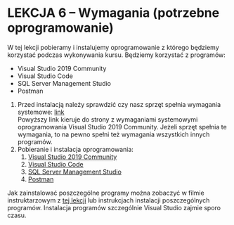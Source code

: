 # LEKCJA 6 – Wymagania (potrzebne oprogramowanie)
W tej lekcji pobieramy i instalujemy oprogramowanie z którego będziemy korzystać podczas wykonywania kursu. Będziemy korzystać z programów:
* Visual Studio 2019 Community
* Visual Studio Code
* SQL Server Management Studio
* Postman

1. Przed instalacją należy sprawdzić czy nasz sprzęt spełnia wymagania systemowe: [link](https://docs.microsoft.com/en-us/visualstudio/releases/2019/system-requirements)  
Powyższy link kieruje do strony z wymaganiami systemowymi oprogramowania Visual Studio 2019 Community. Jeżeli sprzęt spełnia te wymagania, to na pewno spełni też wymagania wszystkich innych programów.
2. Pobieranie i instalacja oprogramowania:
    1. [Visual Studio 2019 Community](https://visualstudio.microsoft.com/pl/vs/community/)
    2. [Visual Studio Code](https://code.visualstudio.com/download)
    3. [SQL Server Management Studio](https://docs.microsoft.com/en-us/sql/ssms/download-sql-server-management-studio-ssms?view=sql-server-ver15)
    4. [Postman](https://www.postman.com/downloads/)


Jak zainstalować poszczególne programy można zobaczyć w filmie instruktarzowym z [tej lekcji](https://kurs.szkoladotneta.pl/zostan-programista-asp-net/tydzien-1-plan-gry/lekcja-7-wymagania-potrzebne-oprogramowanie/) lub instrukcjach instalacji poszczególnych programów. Instalacja programów szczególnie Visual Studio zajmie sporo czasu.

